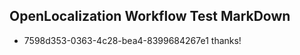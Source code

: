 ## OpenLocalization Workflow Test MarkDown
* 7598d353-0363-4c28-bea4-8399684267e1 thanks!

<!--HONumber=Jul16_HO3-->


